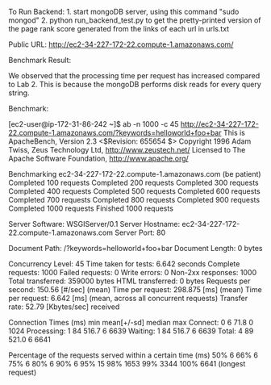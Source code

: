To Run Backend:
    1. start mongoDB server, using this command "sudo mongod"
    2. python run_backend_test.py to get the pretty-printed version of the page rank score generated from the links of each url in urls.txt

Public URL: http://ec2-34-227-172-22.compute-1.amazonaws.com/


Benchmark Result:

We observed that the processing time per request has increased compared to Lab 2. This is because the mongoDB performs disk reads for every query string. 


Benchmark:

[ec2-user@ip-172-31-86-242 ~]$ ab -n 1000 -c 45 http://ec2-34-227-172-22.compute-1.amazonaws.com/?keywords=helloworld+foo+bar
This is ApacheBench, Version 2.3 <$Revision: 655654 $>
Copyright 1996 Adam Twiss, Zeus Technology Ltd, http://www.zeustech.net/
Licensed to The Apache Software Foundation, http://www.apache.org/

Benchmarking ec2-34-227-172-22.compute-1.amazonaws.com (be patient)
Completed 100 requests
Completed 200 requests
Completed 300 requests
Completed 400 requests
Completed 500 requests
Completed 600 requests
Completed 700 requests
Completed 800 requests
Completed 900 requests
Completed 1000 requests
Finished 1000 requests


Server Software:        WSGIServer/0.1
Server Hostname:        ec2-34-227-172-22.compute-1.amazonaws.com
Server Port:            80

Document Path:          /?keywords=helloworld+foo+bar
Document Length:        0 bytes

Concurrency Level:      45
Time taken for tests:   6.642 seconds
Complete requests:      1000
Failed requests:        0
Write errors:           0
Non-2xx responses:      1000
Total transferred:      359000 bytes
HTML transferred:       0 bytes
Requests per second:    150.56 [#/sec] (mean)
Time per request:       298.875 [ms] (mean)
Time per request:       6.642 [ms] (mean, across all concurrent requests)
Transfer rate:          52.79 [Kbytes/sec] received

Connection Times (ms)
              min  mean[+/-sd] median   max
Connect:        0    6  71.8      0    1024
Processing:     1   84 516.7      6    6639
Waiting:        1   84 516.7      6    6639
Total:          4   89 521.0      6    6641

Percentage of the requests served within a certain time (ms)
  50%      6
  66%      6
  75%      6
  80%      6
  90%      6
  95%     15
  98%   1653
  99%   3344
 100%   6641 (longest request)

